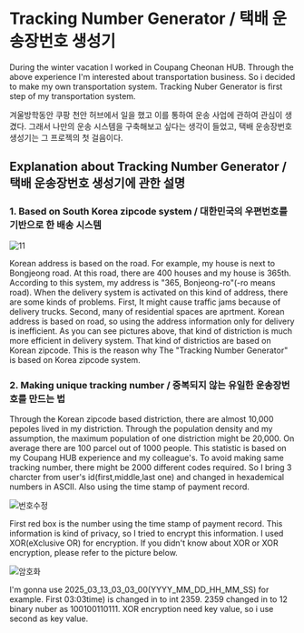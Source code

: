 # Tracking Number Generator / 택배 운송장번호 생성기


During the winter vacation I worked in Coupang Cheonan HUB. Through the above experience I'm interested about transportation business. So i decided to make my own transportation system. Tracking Nuber Generator is first step of my transportation system.

겨울방학동안 쿠팡 천안 허브에서 일을 했고 이를 통하여 운송 사업에 관하여 관심이 생겼다. 그래서 나만의 운송 시스템을 구축해보고 싶다는 생각이 들었고, 택배 운송장번호 생성기는 그 프로젝의 첫 걸음이다.

## Explanation about Tracking Number Generator / 택배 운송장번호 생성기에 관한 설명

### 1. Based on South Korea zipcode system / 대한민국의 우편번호를 기반으로 한 배송 시스템


![11](https://github.com/Dongwon-tuna/Tracking-number-generator/assets/61178312/fcbf697b-8e42-4629-9bca-58eed7752c47)


Korean address is based on the road. For example, my house is next to Bongjeong road. At this road, there are 400 houses and my house is 365th. According to this system, my address is "365, Bonjeong-ro"(-ro means road). When the delivery system is activated on this kind of address, there are some kinds of problems. First, It might cause traffic jams because of delivery trucks. Second, many of residential spaces are aprtment. Korean address is based on road, so using the address information only for delivery is inefficient. As you can see pictures above, that kind of distriction is much more efficient in delivery system. That kind of districtios are based on Korean zipcode. This is the reason why The "Tracking Number Generator" is based on Korea zipcode system.


### 2. Making unique tracking number / 중복되지 않는 유일한 운송장번호를 만드는 법 
Through the Korean zipcode based distriction, there are almost 10,000 pepoles lived in my distriction. Through the population density and my assumption, the maximum population of one distriction might be 20,000. On average there are 100 parcel out of 1000 people. This statistic is based on my Coupang HUB experience and my colleague's. To avoid making same tracking number, there might be 2000 different codes required. So I bring 3 charcter from user's id(first,middle,last one) and changed in hexademical numbers in ASCII. Also using the time stamp of payment record.

![번호수정](https://github.com/Dongwon-tuna/Tracking-number-generator/assets/61178312/e9b7901d-9aa7-4bd4-9503-459d0b03e6e9)

First red box is the number using the time stamp of payment record. This information is kind of privacy, so I tried to encrypt this information. I used XOR(eXclusive OR) for encryption. If you didn't know about XOR or XOR encryption, please refer to the picture below.

![암호화](https://github.com/Dongwon-tuna/Tracking-number-generator/assets/61178312/65275d37-936d-4611-a7bd-741bc5b2a7c3)

I'm gonna use 2025_03_13_03_03_00(YYYY_MM_DD_HH_MM_SS) for example. First 03:03time) is changed in to int 2359. 2359 changed in to 12 binary nuber as 100100110111. XOR encryption need key value, so i use second as key value.

